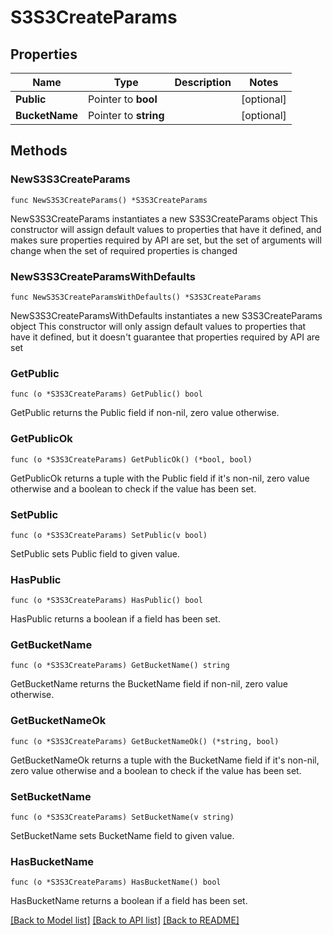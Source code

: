 # S3S3CreateParams

## Properties

Name | Type | Description | Notes
------------ | ------------- | ------------- | -------------
**Public** | Pointer to **bool** |  | [optional] 
**BucketName** | Pointer to **string** |  | [optional] 

## Methods

### NewS3S3CreateParams

`func NewS3S3CreateParams() *S3S3CreateParams`

NewS3S3CreateParams instantiates a new S3S3CreateParams object
This constructor will assign default values to properties that have it defined,
and makes sure properties required by API are set, but the set of arguments
will change when the set of required properties is changed

### NewS3S3CreateParamsWithDefaults

`func NewS3S3CreateParamsWithDefaults() *S3S3CreateParams`

NewS3S3CreateParamsWithDefaults instantiates a new S3S3CreateParams object
This constructor will only assign default values to properties that have it defined,
but it doesn't guarantee that properties required by API are set

### GetPublic

`func (o *S3S3CreateParams) GetPublic() bool`

GetPublic returns the Public field if non-nil, zero value otherwise.

### GetPublicOk

`func (o *S3S3CreateParams) GetPublicOk() (*bool, bool)`

GetPublicOk returns a tuple with the Public field if it's non-nil, zero value otherwise
and a boolean to check if the value has been set.

### SetPublic

`func (o *S3S3CreateParams) SetPublic(v bool)`

SetPublic sets Public field to given value.

### HasPublic

`func (o *S3S3CreateParams) HasPublic() bool`

HasPublic returns a boolean if a field has been set.

### GetBucketName

`func (o *S3S3CreateParams) GetBucketName() string`

GetBucketName returns the BucketName field if non-nil, zero value otherwise.

### GetBucketNameOk

`func (o *S3S3CreateParams) GetBucketNameOk() (*string, bool)`

GetBucketNameOk returns a tuple with the BucketName field if it's non-nil, zero value otherwise
and a boolean to check if the value has been set.

### SetBucketName

`func (o *S3S3CreateParams) SetBucketName(v string)`

SetBucketName sets BucketName field to given value.

### HasBucketName

`func (o *S3S3CreateParams) HasBucketName() bool`

HasBucketName returns a boolean if a field has been set.


[[Back to Model list]](../README.md#documentation-for-models) [[Back to API list]](../README.md#documentation-for-api-endpoints) [[Back to README]](../README.md)


